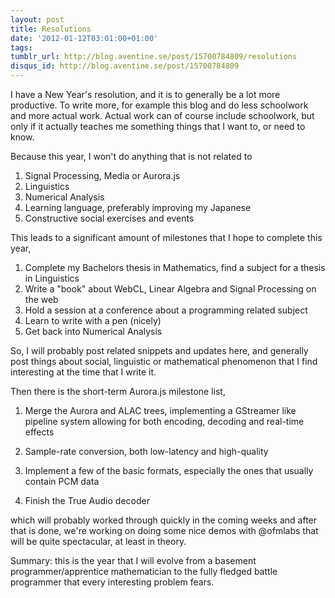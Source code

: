 ```yaml
---
layout: post
title: Resolutions
date: '2012-01-12T03:01:00+01:00'
tags: 
tumblr_url: http://blog.aventine.se/post/15700784809/resolutions
disqus_id: http://blog.aventine.se/post/15700784809
---
```

I have a New Year's resolution, and it is to generally be a lot more productive. To write more, for example this blog and do less schoolwork and more actual work. Actual work can of course include schoolwork, but only if it actually teaches me something things that I want to, or need to know.

Because this year, I won't do anything that is not related to

 1. Signal Processing, Media or Aurora.js
 2. Linguistics
 3. Numerical Analysis
 4. Learning language, preferably improving my Japanese
 5. Constructive social exercises and events

This leads to a significant amount of milestones that I hope to complete this year,

 1. Complete my Bachelors thesis in Mathematics, find a subject for a thesis in Linguistics
 2. Write a "book" about WebCL, Linear Algebra and Signal Processing on the web
 3. Hold a session at a conference about a programming related subject
 4. Learn to write with a pen (nicely)
 5. Get back into Numerical Analysis

So, I will probably post related snippets and updates here, and generally post things about social, linguistic or mathematical phenomenon that I find interesting at the time that I write it.

Then there is the short-term Aurora.js milestone list,

 1. Merge the Aurora and ALAC trees, implementing a GStreamer like pipeline system allowing for both encoding, decoding and real-time effects
 2. Sample-rate conversion, both low-latency and high-quality
 3. Implement a few of the basic formats, especially the ones that usually contain PCM data

 3. Finish the True Audio decoder

which will probably worked through quickly in the coming weeks and after that is done, we're working on doing some nice demos with @ofmlabs that will be quite spectacular, at least in theory.

Summary: this is the year that I will evolve from a basement programmer/apprentice mathematician to the fully fledged battle programmer that every interesting problem fears.